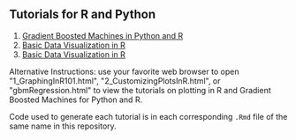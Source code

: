 ## Tutorials for R and Python

1. [Gradient Boosted Machines in Python and R](https://ijdouglas.github.io/gbmRegression.html)
2. [Basic Data Visualization in R](https://ijdouglas.github.io/tutorial/1_GraphingInR101.html)
3. [Basic Data Visualization in R](https://ijdouglas.githun.io/tutorial/2_CustomizingPlotsInR.html)

Alternative Instructions: use your favorite web browser to open "1_GraphingInR101.html", "2_CustomizingPlotsInR.html", or "gbmRegression.html" to view the tutorials on plotting in R and Gradient Boosted Machines for Python and R.

Code used to generate each tutorial is in each corresponding `.Rmd` file of the same name in this repository.
